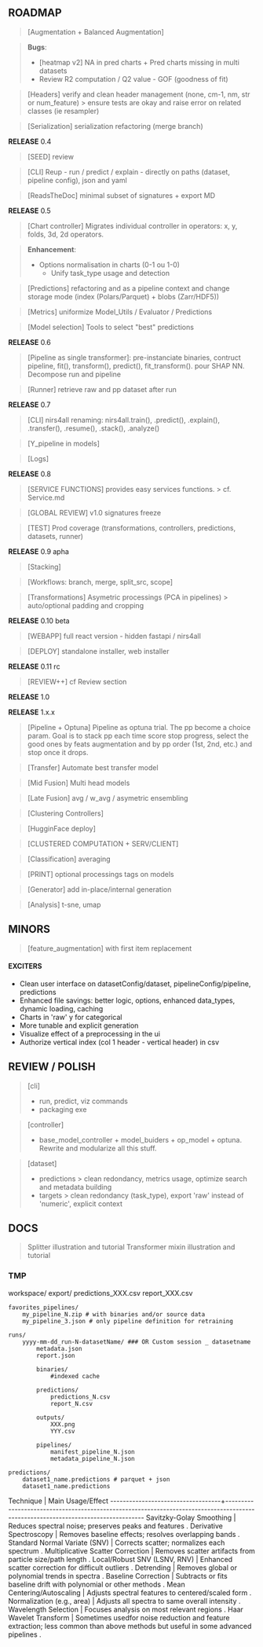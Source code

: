 ## ROADMAP ##

> [Augmentation + Balanced Augmentation]

> **Bugs**:
>   - [heatmap v2] NA in pred charts + Pred charts missing in multi datasets
>   - Review R2 computation / Q2 value - GOF (goodness of fit)

> [Headers] verify and clean header management (none, cm-1, nm, str or num_feature) > ensure tests are okay and raise error on related classes (ie resampler)

> [Serialization] serialization refactoring (merge branch)

**RELEASE** 0.4

> [SEED] review

> [CLI]  Reup - run / predict / explain - directly on paths (dataset, pipeline config), json and yaml

> [ReadsTheDoc] minimal subset of signatures + export MD

**RELEASE** 0.5

> [Chart controller] Migrates individual controller in operators: x, y, folds, 3d, 2d operators.

> **Enhancement**:
> - Options normalisation in charts (0-1 ou 1-0)
>   - Unify task_type usage and detection

> [Predictions] refactoring and as a pipeline context and change storage mode (index (Polars/Parquet) + blobs (Zarr/HDF5))


> [Metrics] uniformize Model_Utils / Evaluator / Predictions

> [Model selection] Tools to select "best" predictions

**RELEASE** 0.6

> [Pipeline as single transformer]: pre-instanciate binaries, contruct pipeline, fit(), transform(), predict(), fit_transform(). pour SHAP NN. Decompose run and pipeline

> [Runner] retrieve raw and pp dataset after run

**RELEASE** 0.7

> [CLI] nirs4all renaming: nirs4all.train(), .predict(), .explain(), .transfer(), .resume(), .stack(), .analyze()

> [Y_pipeline in models]

> [Logs]

**RELEASE** 0.8

> [SERVICE FUNCTIONS] provides easy services functions. > cf. Service.md

> [GLOBAL REVIEW] v1.0 signatures freeze

> [TEST] Prod coverage (transformations, controllers, predictions, datasets, runner)

**RELEASE**  0.9 apha

> [Stacking]

> [Workflows: branch, merge, split_src, scope]

> [Transformations] Asymetric processings (PCA in pipelines) > auto/optional padding and cropping

**RELEASE** 0.10 beta

> [WEBAPP] full react version - hidden fastapi / nirs4all

> [DEPLOY] standalone installer, web installer

**RELEASE** 0.11 rc

> [REVIEW++] cf Review section

**RELEASE** 1.0

**RELEASE** 1.x.x

> [Pipeline + Optuna] Pipeline as optuna trial. The pp become a choice param. Goal is to stack pp each time score stop progress, select the good ones by feats augmentation and by pp order (1st, 2nd, etc.) and stop once it drops.

> [Transfer] Automate best transfer model

> [Mid Fusion] Multi head models

> [Late Fusion] avg / w_avg / asymetric ensembling

> [Clustering Controllers]

> [HugginFace deploy]

> [CLUSTERED COMPUTATION + SERV/CLIENT]

> [Classification] averaging

> [PRINT] optional processings tags on models

> [Generator] add in-place/internal generation

> [Analysis] t-sne, umap


## MINORS ##

> [feature_augmentation] with first item replacement

#### EXCITERS ####
- Clean user interface on datasetConfig/dataset, pipelineConfig/pipeline, predictions
- Enhanced file savings: better logic, options, enhanced data_types, dynamic loading, caching
- Charts in 'raw' y for categorical
- More tunable and explicit generation
- Visualize effect of a preprocessing in the ui
- Authorize vertical index (col 1 header - vertical header) in csv

## REVIEW / POLISH ##
> [cli]
> - run, predict, viz commands
> - packaging exe

> [controller]
> - base_model_controller + model_buiders + op_model + optuna. Rewrite and modularize all this stuff.

> [dataset]
> - predictions > clean redondancy, metrics usage, optimize search and metadata building
> - targets > clean redondancy (task_type), export 'raw' instead of 'numeric', explicit context

## DOCS ##
> Splitter illustration and tutorial
> Transformer mixin illustration and tutorial

### TMP

workspace/
	export/
		predictions_XXX.csv
		report_XXX.csv

	favorites_pipelines/
		my_pipeline_N.zip # with binaries and/or source data
		my_pipeline_3.json # only pipeline definition for retraining

	runs/
		yyyy-mm-dd_run-N-datasetName/ ### OR Custom session _ datasetname
			metadata.json
			report.json

			binaries/
				#indexed cache

			predictions/
				predictions_N.csv
				report_N.csv

			outputs/
				XXX.png
				YYY.csv

			pipelines/
				manifest_pipeline_N.json
				metadata_pipeline_N.json

	predictions/
		dataset1_name.predictions # parquet + json
		dataset1_name.predictions


Technique                          |  Main Usage/Effect
-----------------------------------+----------------------------------------------------------------------------------------------------------------------------------
Savitzky-Golay Smoothing           |  Reduces spectral noise; preserves peaks and features .
Derivative Spectroscopy            |  Removes baseline effects; resolves overlapping bands .
Standard Normal Variate (SNV)      |  Corrects scatter; normalizes each spectrum .
Multiplicative Scatter Correction  |  Removes scatter artifacts from particle size/path length .
Local/Robust SNV (LSNV, RNV)       |  Enhanced scatter correction for difficult outliers .
Detrending                         |  Removes global or polynomial trends in spectra .
Baseline Correction                |  Subtracts or fits baseline drift with polynomial or other methods .
Mean Centering/Autoscaling         |  Adjusts spectral features to centered/scaled form .
Normalization (e.g., area)         |  Adjusts all spectra to same overall intensity .
Wavelength Selection               |  Focuses analysis on most relevant regions .
Haar Wavelet Transform             |  Sometimes usedfor noise reduction and feature extraction; less common than above methods but useful in some advanced pipelines .